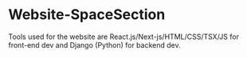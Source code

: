 # Website-SpaceSection
Tools used for the website are React.js/Next-js/HTML/CSS/TSX/JS for front-end dev and Django (Python) for backend dev.
